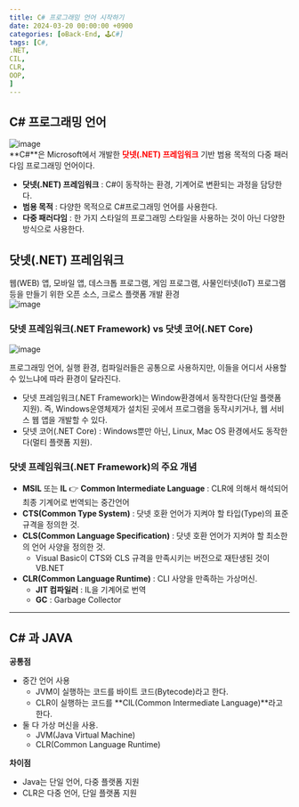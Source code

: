 ```yaml
---
title: C# 프로그래밍 언어 시작하기
date: 2024-03-20 00:00:00 +0900
categories: [⚙️Back-End, 🕹️C#]
tags: [C#,
.NET,
CIL,
CLR,
OOP,
]     
---   
```

## C# 프로그래밍 언어  
![image](https://github.com/han-tomas/han-tomas.github.io/assets/124488773/4f3b006c-e668-4139-8984-94166db45bb8)  
**C#**은 Microsoft에서 개발한 **<span style ="color:red">닷넷(.NET) 프레임워크</span>** 기반 범용 목적의 다중 패러다임 프로그래밍 언어이다.  
* **닷넷(.NET) 프레임워크** : C#이 동작하는 환경, 기계어로 변환되는 과정을 담당한다.  
* **범용 목적** : 다양한 목적으로 C#프로그래밍 언어를 사용한다.  
* **다중 패러다임** : 한 가지 스타일의 프로그래밍 스타일을 사용하는 것이 아닌 다양한 방식으로 사용한다.  
  
## 닷넷(.NET) 프레임워크  
웹(WEB) 앱, 모바일 앱, 데스크톱 프로그램, 게임 프로그램, 사물인터넷(IoT) 프로그램 등을 만들기 위한 오픈 소스, 크로스 플랫폼 개발 환경  
![image](https://github.com/han-tomas/han-tomas.github.io/assets/124488773/ac96483f-f41a-460d-92fb-903607fa2d0d)  

### 닷넷 프레임워크(.NET Framework) vs 닷넷 코어(.NET Core)  
![image](https://github.com/han-tomas/han-tomas.github.io/assets/124488773/2df0e27b-b5a0-482d-af89-a116a55299e6)  
  
프로그래밍 언어, 실행 환경, 컴파일러들은 공통으로 사용하지만, 이들을 어디서 사용할 수 있느냐에 따라 환경이 달라진다.  
* 닷넷 프레임워크(.NET Framework)는 Window환경에서 동작한다(단일 플랫폼 지원). 즉, Windows운영체제가 설치된 곳에서 프로그램을 동작시키거나, 웹 서비스 웹 앱을 개발할 수 있다.  
* 닷넷 코어(.NET Core) : Windows뿐만 아닌, Linux, Mac OS 환경에서도 동작한다(멀티 플랫폼 지원).  
  
### 닷넷 프레임워크(.NET Framework)의 주요 개념  
* **MSIL** 또는 **IL** 👉 **Common Intermediate Language** : CLR에 의해서 해석되어 최종 기계어로 번역되는 중간언어  
* **CTS(Common Type System)** :  닷넷 호환 언어가 지켜야 할 타입(Type)의 표준 규격을 정의한 것.  
* **CLS(Common Language Specification)** : 닷넷 호환 언어가 지켜야 할 최소한의 언어 사양을 정의한 것.  
    * Visual Basic이 CTS와 CLS 규격을 만족시키는 버전으로 재탄생된 것이 VB.NET  
* **CLR(Common Language Runtime)** : CLI 사양을 만족하는 가상머신.  
    * **JIT 컴파일러** : IL을 기계어로 번역  
    * **GC** : Garbage Collector      
  
---      
## C# 과 JAVA  
**공통점**  
* 중간 언어 사용  
    * JVM이 실행하는 코드를 바이트 코드(Bytecode)라고 한다.  
    * CLR이 실행하는 코드를 **CIL(Common Intermediate Language)**라고 한다.  
* 둘 다 가상 머신을 사용.  
    * JVM(Java Virtual Machine)  
    * CLR(Common Language Runtime)  

**차이점**  
* Java는 단일 언어, 다중 플랫폼 지원  
* CLR은 다중 언어, 단일 플랫폼 지원  
  